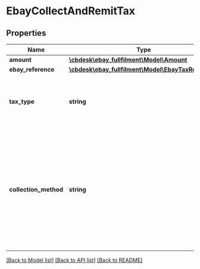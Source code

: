 # EbayCollectAndRemitTax

## Properties
Name | Type | Description | Notes
------------ | ------------- | ------------- | -------------
**amount** | [**\cbdesk\ebay_fullfilment\Model\Amount**](Amount.md) |  | [optional] 
**ebay_reference** | [**\cbdesk\ebay_fullfilment\Model\EbayTaxReference**](EbayTaxReference.md) |  | [optional] 
**tax_type** | **string** | The type of tax and fees that eBay will collect and remit to the taxing or fee authority. See the &lt;strong&gt;TaxTypeEnum&lt;/strong&gt; type definition for more information about each tax or fee type. For implementation help, refer to &lt;a href&#x3D;&#x27;https://developer.ebay.com/api-docs/sell/fulfillment/types/sel:TaxTypeEnum&#x27;&gt;eBay API documentation&lt;/a&gt; | [optional] 
**collection_method** | **string** | This field indicates the collection method used to collect the &#x27;Collect and Remit&#x27; tax for the order. This field is always returned for orders subject to &#x27;Collect and Remit&#x27; tax, and its value is always &lt;code&gt;NET&lt;/code&gt;.&lt;br /&gt;&lt;br /&gt;&lt;span class&#x3D;\&quot;tablenote\&quot;&gt;&lt;strong&gt;Note:&lt;/strong&gt; Although the &lt;strong&gt;collectionMethod&lt;/strong&gt; field is returned for all orders subject to &#x27;Collect and Remit&#x27; tax, the &lt;strong&gt;collectionMethod&lt;/strong&gt; field and the &lt;strong&gt;CollectionMethodEnum&lt;/strong&gt; type are not currently of any practical use, although this field may have use in the future. If and when the logic of this field is changed, this note will be updated and a note will also be added to the Release Notes.&lt;/span&gt; For implementation help, refer to &lt;a href&#x3D;&#x27;https://developer.ebay.com/api-docs/sell/fulfillment/types/sel:CollectionMethodEnum&#x27;&gt;eBay API documentation&lt;/a&gt; | [optional] 

[[Back to Model list]](../../README.md#documentation-for-models) [[Back to API list]](../../README.md#documentation-for-api-endpoints) [[Back to README]](../../README.md)

